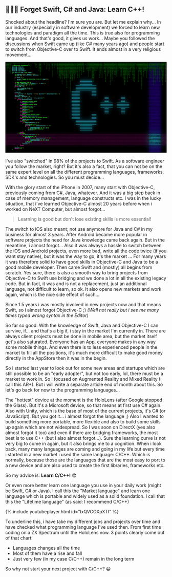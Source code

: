 ## 🧑🏻‍💻 Forget Swift, C# and Java: Learn C++!

Shocked about the headline? I'm sure you are. But let me explain why... In our industry (especially in software development) we forced to learn new technologies and paradigm all the time. This is true also for programming languages. And that's good, it gives us work... Maybe you followed the discussions when Swift came up (like C# many years ago) and people start to switch from Objective-C over to Swift. It ends almost in a very religious movement...

![C++](/images/cpp.jpg)

I've also "switched" in 98% of the projects to Swift. As a software engineer you follow the market, right? But it's also a fact, that you can not be on the same expert level on all the different programming languages, frameworks, SDK's and technologies. So you must decide...

With the glory start of the iPhone in 2007, many start with Objective-C, previously coming from C#, Java, whatever. And it was a big step back in case of memory management, language constructs etc. I was in the lucky situation, that i've learned Objective-C almost 20 years before when i worked on NeXT Computer, but almost forgot...

> Learning is good but don't lose existing skills is more essential!

The switch to iOS also meant; not use anymore for Java and C# in my business for almost 3 years. After Android became more popular in software projects the need for Java knowledge came back again. But in the meantime, i almost forgot... Also it was always a hassle to switch between the iOS and Android projects, even more bad, write all the code twice (if you want stay native), but it was the way to go, it's the market ... For many years it was therefore solid to have good skills in Objective-C and Java to be a good mobile developer. Then came Swift and (mostly) all begins from scratch. Yes sure, there is also a smooth way to bring projects from Objective-C to Swift use bridging and we done a lot in all the existing legacy code. But in fact, it was and is not a replacement, just an additional language, not difficult to learn, so ok. It also opens new markets and work again, which is the nice side effect of such...

Since 1.5 years i was mostly involved in new projects now and that means Swift, so i almost forgot Objective-C ;) *(Well not really but i see me many times typed wrong syntax in the Editor)*

So far so good: With the knowledge of Swift, Java and Objective-C I can survive, if... and that's a big if, i stay in the market I'm currently in. There are always client projects must be done in mobile area, but the market itself get's also saturated. Everyone has an App, everyone makes in any way some mobile things. And even there is to less experienced people in the market to fill all the positions, it's much more difficult to make good money directly in the AppStore then it was in the begin.

So i started last year to look out for some new areas and startups which are still possible to be an "early adopter", but not too early, lol, there must be a market to work in. So i focused on Augmented Reality and Mixed Reality (I call this AR+). But i will write a separate article end of month about this. So let's go back for now to the programming languages...

The "hottest" device at the moment is the HoloLens (after Google stopped the Glass). But it's a Microsoft device, so that means at first use C# again. Also with Unity, which is the base of most of the current projects, it's C# (or JavaScript). But you got it... i almost forgot the language ;) Also I wanted to build something more portable, more flexible and also to build some skills up again which are not widespread. So I was soon on DirectX (yes also almost forgot it too) and even if there are bridging frameworks, the most best is to use C++ (but I also almost forgot...). Sure the learning curve is not very big to come in again, but it also brings me to a cognition. When i look back, many many languages are coming and going in my life but every time i started in a new market i used the same language: C/C++. Which is normally, because those are the languages that are the most easy to port to a new device and are also used to create the first libraries, frameworks etc.

So my advice is: **Learn C/C++!** 😎

Or even more better learn one language you use in your daily work (might be Swift, C# or Java). I call this the "Market language" and learn one language which is portable and widely used as a solid foundation. I call that this the "Lifetime language" (as said: I recommend C/C++)

{% include youtubeplayer.html id="lxQVCOXpXTI" %}

To underline this, i have take my different jobs and projects over time and have checked what programming language I've used then. From first time coding on a ZX Spectrum until the HoloLens now. 3 points clearly come out of that chart:

- Languages changes all the time
- Most of them have a rise and fall
- Just very few (in my case C/C++) remain in the long term

So why not start your next project with C/C++? 😀
